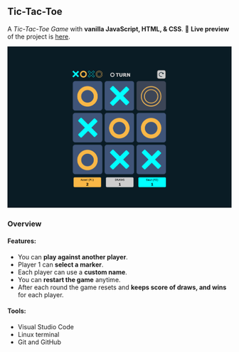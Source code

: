 ## Tic-Tac-Toe

A _Tic-Tac-Toe Game_ with **vanilla JavaScript, HTML, & CSS**.
🔗 **Live preview** of the project is [here](https://azaelreyes.github.io/tic-tac-toe-two/).

![tic-tac-toe](images/projectImage.png)

### Overview

#### **Features:**

- You can **play against another player**.
- Player 1 can **select a marker**.
- Each player can use a **custom name**.
- You can **restart the game** anytime.
- After each round the game resets and **keeps score of draws, and wins** for each player.

#### **Tools:**

- Visual Studio Code
- Linux terminal
- Git and GitHub
